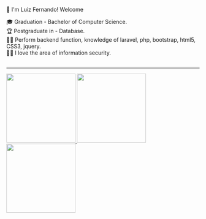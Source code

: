 :vulcan_salute: I'm Luiz Fernando! Welcome

:mortar_board: Graduation - Bachelor of Computer Science.<br>
:trophy: Postgraduate in - Database. <br>
:man_technologist: Perform backend function, knowledge of laravel, php, bootstrap, html5, CSS3, jquery. <br>
:pirate_flag: I love the area of information security.<br>
<br><hr>

 <div>
  <a href="https://github.com/Fernandopinage">
  <img height="180em" src="https://github-readme-stats.vercel.app/api?username=Fernandopinage&show_icons=true&theme=dracula&include_all_commits=true&count_private=true"/>
  <img height="180em" src="https://github-readme-stats.vercel.app/api/top-langs/?username=Fernandopinage&layout=compact&langs_count=16&theme=dracula"/>
  <img height="180em" src="https://github-readme-stats.vercel.app/api/top-langs/?username=Fernandopinage&layout=compact&langs_count=7&theme=dracula"/>
</div>
